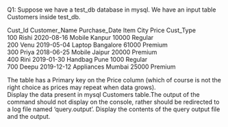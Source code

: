 ### 
Q1: Suppose we have a test_db database in mysql. We have an input table Customers inside test_db.  
  
   Cust_Id Customer_Name Purchase_Date Item City Price Cust_Type  
   100 Rishi 2020-08-16 Mobile Kanpur 10000 Regular  
   200 Venu 2019-05-04 Laptop Bangalore 61000 Premium  
   300 Priya 2018-06-25 Mobile Jaipur 20000 Premium  
   400 Rini 2019-01-30 Handbag Pune 1000 Regular  
   700 Deepu 2019-12-12 Appliances Mumbai 25000 Premium  
   
The table has a Primary key on the Price column (which of course is not the right choice as prices may repeat when data grows).  
Display the data present in mysql Customers table.The output of the command should not display on the console, rather should be redirected to a log file named ‘query.output’. Display the contents of the query output file and the output.
